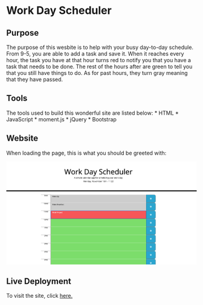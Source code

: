 # Work Day Scheduler 

## Purpose
The purpose of this wesbite is to help with your busy day-to-day schedule. From 9-5, you are able to add a task and save it. When it reaches every hour, the task you have at that hour turns red to notify you that you have a task that needs to be done. The rest of the hours after are  green to tell you that you still have things to do. As for past hours, they turn gray meaning that they have passed. 

## Tools 
The tools used to build this wonderful site are listed below: 
    * HTML
    * JavaScript
    * moment.js
    * jQuery
    * Bootstrap

## Website 
When loading the page, this is what you should be greeted with:  

![work-schedule](./Develop/assets/img/work-schedule.png)

## Live Deployment
To visit the site, click [here.](https://veroli-mart.github.io/work-schedule/)